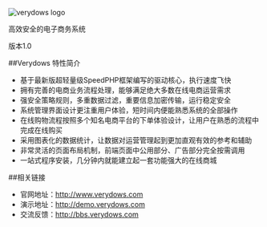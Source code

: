 ![verydows logo](http://www.verydows.com/public/index/images/logo.gif)  

高效安全的电子商务系统

版本1.0


##Verydows 特性简介

* 基于最新版超轻量级SpeedPHP框架编写的驱动核心，执行速度飞快
* 拥有完善的电商业务流程处理，能够满足绝大多数在线电商运营需求
* 强安全策略规则，多重数据过滤，重要信息加密传输，运行稳定安全
* 系统管理界面设计更注重用户体验，短时间内便能熟悉系统的全部操作
* 在线购物流程按照多个知名电商平台的下单体验设计，让用户在熟悉的流程中完成在线购买
* 采用图表化的数据统计，让数据对运营管理起到更加直观有效的参考和辅助
* 非常灵活的页面布局机制，前端页面中公用部分、广告部分完全按需调用
* 一站式程序安装，几分钟内就能建立起一套功能强大的在线商城

##相关链接

* 官网地址：http://www.verydows.com
* 演示地址：http://demo.verydows.com
* 交流反馈：http://bbs.verydows.com
